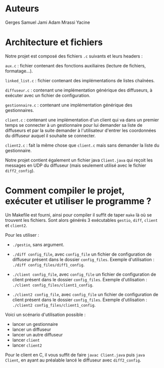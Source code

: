 Auteurs
=======

Gerges Samuel
Jami Adam
Mrassi Yacine

Architecture et fichiers
========================

Notre projet est composé des fichiers `.c` suivants et leurs headers :

`aux.c` : fichier contenant des fonctions auxiliaires (lecture de fichiers, formatage...).

`linked_list.c` : fichier contenant des implémentations de listes chaînées.

`diffuseur.c` : contenant une implémentation générique des diffuseurs, à exécuter avec un fichier de configuration.

`gestionnaire.c` : contenant une implémentation générique des gestionnaires.

`client.c` : contenant une implémentation d'un client qui va dans un premier temps se connecter à un gestionnaire pour lui demander sa liste de diffuseurs et par la suite demander à l'utilisateur d'entrer les coordonnées du diffuseur auquel il souhaite se connecter.

`client2.c` : fait la même chose que `client.c` mais sans demander la liste du gestionnaire.

Notre projet contient également un fichier java `Client.java` qui reçoit les messages en UDP du diffuseur (mais seulement utilisé avec le fichier `diff2_config`).

Comment compiler le projet, exécuter et utiliser le programme ?
===============================================================

Un Makefile est fourni, ainsi pour compiler il suffit de taper `make` là où se trouvent les fichiers. Sont alors générés 3 exécutables `gestio`, `diff`, `client` et `client2`.

Pour les utiliser :

- `./gestio`, sans argument.

- `./diff config_file`, avec `config_file` un fichier de configuration de diffuseur présent dans le dossier `config_files`. Exemple d'utilisation : `./diff config_files/diff1_config`.

- `./client config_file`, avec `config_file` un fichier de configuration de client présent dans le dossier `config_files`. Exemple d'utilisation : `./client config_files/client1_config`.

- `./client2 config_file`, avec `config_file` un fichier de configuration de client présent dans le dossier `config_files`. Exemple d'utilisation : `./client2 config_files/client1_config`.

Voici un scénario d'utilisation possible :

- lancer un gestionnaire
- lancer un diffuseur
- lancer un autre diffuseur
- lancer `client`
- lancer `client2`

Pour le client en C, il vous suffit de faire `javac Client.java` puis `java Client`, en ayant au préalable lancé le diffuseur avec `diff2_config`.
